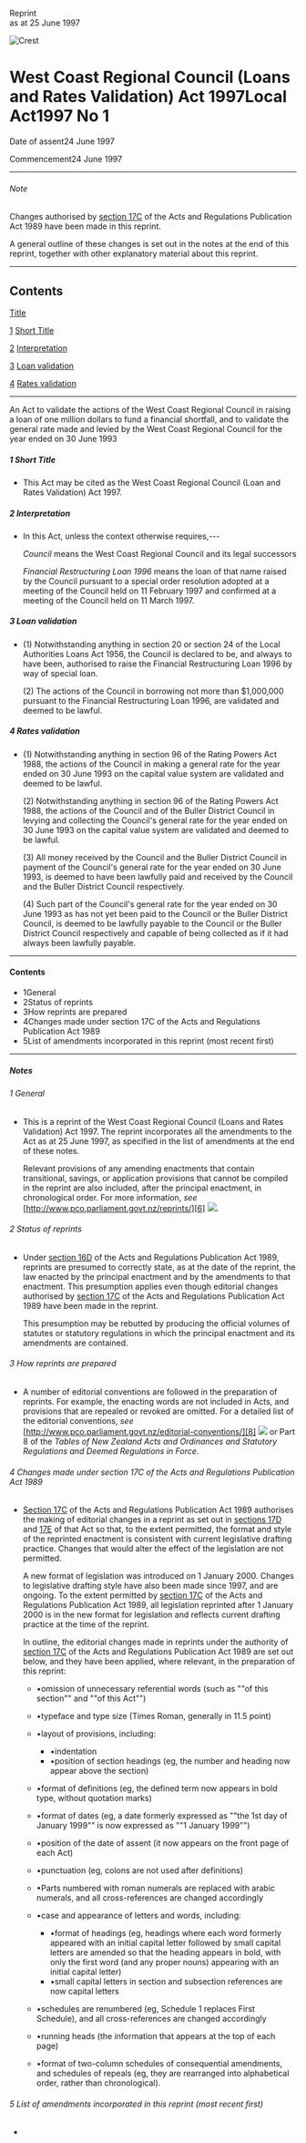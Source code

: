 Reprint  
as at 25 June 1997

![Crest](/images/leg-crest.jpg)

# West Coast Regional Council (Loans and Rates Validation) Act 1997Local Act1997 No 1

Date of assent24 June 1997

Commencement24 June 1997

---

###### Note

Changes authorised by [section 17C][0] of the Acts and Regulations Publication Act 1989 have been made in this reprint.

A general outline of these changes is set out in the notes at the end of this reprint, together with other explanatory material about this reprint.

---

## Contents

[Title][1]

[1][2] [Short Title][2]

[2][3] [Interpretation][3]

[3][4] [Loan validation][4]

[4][5] [Rates validation][5]

---

An Act to validate the actions of the West Coast Regional Council in raising a loan of one million dollars to fund a financial shortfall, and to validate the general rate made and levied by the West Coast Regional Council for the year ended on 30 June 1993

##### 1 Short Title
    
*   This Act may be cited as the West Coast Regional Council (Loan and Rates Validation) Act 1997\.

##### 2 Interpretation
    
*   In this Act, unless the context otherwise requires,---
    
    _Council_ means the West Coast Regional Council and its legal successors
    
    _Financial Restructuring Loan 1996_ means the loan of that name raised by the Council pursuant to a special order resolution adopted at a meeting of the Council held on 11 February 1997 and confirmed at a meeting of the Council held on 11 March 1997\.

##### 3 Loan validation
    
*   (1) Notwithstanding anything in section 20 or section 24 of the Local Authorities Loans Act 1956, the Council is declared to be, and always to have been, authorised to raise the Financial Restructuring Loan 1996 by way of special loan.
    
    (2) The actions of the Council in borrowing not more than $1,000,000 pursuant to the Financial Restructuring Loan 1996, are validated and deemed to be lawful.

##### 4 Rates validation
    
*   (1) Notwithstanding anything in section 96 of the Rating Powers Act 1988, the actions of the Council in making a general rate for the year ended on 30 June 1993 on the capital value system are validated and deemed to be lawful.
    
    (2) Notwithstanding anything in section 96 of the Rating Powers Act 1988, the actions of the Council and of the Buller District Council in levying and collecting the Council's general rate for the year ended on 30 June 1993 on the capital value system are validated and deemed to be lawful.
    
    (3) All money received by the Council and the Buller District Council in payment of the Council's general rate for the year ended on 30 June 1993, is deemed to have been lawfully paid and received by the Council and the Buller District Council respectively.
    
    (4) Such part of the Council's general rate for the year ended on 30 June 1993 as has not yet been paid to the Council or the Buller District Council, is deemed to be lawfully payable to the Council or the Buller District Council respectively and capable of being collected as if it had always been lawfully payable.

---

#### Contents
    
*   1General
*   2Status of reprints
*   3How reprints are prepared
*   4Changes made under section 17C of the Acts and Regulations Publication Act 1989
*   5List of amendments incorporated in this reprint (most recent first)

---

##### Notes

###### 1 General
    
*   This is a reprint of the West Coast Regional Council (Loans and Rates Validation) Act 1997\. The reprint incorporates all the amendments to the Act as at 25 June 1997, as specified in the list of amendments at the end of these notes.
    
    Relevant provisions of any amending enactments that contain transitional, savings, or application provisions that cannot be compiled in the reprint are also included, after the principal enactment, in chronological order. For more information, _see_ [http://www.pco.parliament.govt.nz/reprints/][6] ![](/images/external_link.gif).

###### 2 Status of reprints
    
*   Under [section 16D][7] of the Acts and Regulations Publication Act 1989, reprints are presumed to correctly state, as at the date of the reprint, the law enacted by the principal enactment and by the amendments to that enactment. This presumption applies even though editorial changes authorised by [section 17C][0] of the Acts and Regulations Publication Act 1989 have been made in the reprint.
    
    This presumption may be rebutted by producing the official volumes of statutes or statutory regulations in which the principal enactment and its amendments are contained.

###### 3 How reprints are prepared
    
*   A number of editorial conventions are followed in the preparation of reprints. For example, the enacting words are not included in Acts, and provisions that are repealed or revoked are omitted. For a detailed list of the editorial conventions, _see_ [http://www.pco.parliament.govt.nz/editorial-conventions/][8] ![](/images/external_link.gif) or Part 8 of the _Tables of New Zealand Acts and Ordinances and Statutory Regulations and Deemed Regulations in Force_.

###### 4 Changes made under section 17C of the Acts and Regulations Publication Act 1989
    
*   [Section 17C][0] of the Acts and Regulations Publication Act 1989 authorises the making of editorial changes in a reprint as set out in [sections 17D][9] and [17E][10] of that Act so that, to the extent permitted, the format and style of the reprinted enactment is consistent with current legislative drafting practice. Changes that would alter the effect of the legislation are not permitted.
    
    A new format of legislation was introduced on 1 January 2000\. Changes to legislative drafting style have also been made since 1997, and are ongoing. To the extent permitted by [section 17C][0] of the Acts and Regulations Publication Act 1989, all legislation reprinted after 1 January 2000 is in the new format for legislation and reflects current drafting practice at the time of the reprint.
    
    In outline, the editorial changes made in reprints under the authority of [section 17C][0] of the Acts and Regulations Publication Act 1989 are set out below, and they have been applied, where relevant, in the preparation of this reprint:
        
    *   •omission of unnecessary referential words (such as ""of this section"" and ""of this Act"")
    *   •typeface and type size (Times Roman, generally in 11.5 point)
    *   •layout of provisions, including:
            
        *   •indentation
        *   •position of section headings (eg, the number and heading now appear above the section)
        
    *   •format of definitions (eg, the defined term now appears in bold type, without quotation marks)
    *   •format of dates (eg, a date formerly expressed as ""the 1st day of January 1999"" is now expressed as ""1 January 1999"")
    *   •position of the date of assent (it now appears on the front page of each Act)
    *   •punctuation (eg, colons are not used after definitions)
    *   •Parts numbered with roman numerals are replaced with arabic numerals, and all cross-references are changed accordingly
    *   •case and appearance of letters and words, including:
            
        *   •format of headings (eg, headings where each word formerly appeared with an initial capital letter followed by small capital letters are amended so that the heading appears in bold, with only the first word (and any proper nouns) appearing with an initial capital letter)
        *   •small capital letters in section and subsection references are now capital letters
        
    *   •schedules are renumbered (eg, Schedule 1 replaces First Schedule), and all cross-references are changed accordingly
    *   •running heads (the information that appears at the top of each page)
    *   •format of two-column schedules of consequential amendments, and schedules of repeals (eg, they are rearranged into alphabetical order, rather than chronological).
    
    

###### 5 List of amendments incorporated in this reprint (most recent first)
    
*   



[0]: http://www.legislation.govt.nz/act/local/1997/0001/latest/link.aspx?id=DLM195466
[1]: http://www.legislation.govt.nz/act/local/1997/0001/latest/whole.html#DLM84210
[2]: http://www.legislation.govt.nz/act/local/1997/0001/latest/whole.html#DLM84212
[3]: http://www.legislation.govt.nz/act/local/1997/0001/latest/whole.html#DLM84213
[4]: http://www.legislation.govt.nz/act/local/1997/0001/latest/whole.html#DLM84218
[5]: http://www.legislation.govt.nz/act/local/1997/0001/latest/whole.html#DLM84219
[6]: http://www.pco.parliament.govt.nz/reprints/
[7]: http://www.legislation.govt.nz/act/local/1997/0001/latest/link.aspx?id=DLM195439
[8]: http://www.pco.parliament.govt.nz/editorial-conventions/
[9]: http://www.legislation.govt.nz/act/local/1997/0001/latest/link.aspx?id=DLM195468
[10]: http://www.legislation.govt.nz/act/local/1997/0001/latest/link.aspx?id=DLM195470